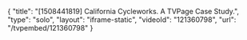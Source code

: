 {
    "title": "[1508441819] California Cycleworks. A TVPage Case Study.",
    "type": "solo",
    "layout": "iframe-static",
    "videoId": "121360798",
    "url": "\/tvpembed\/121360798"
}